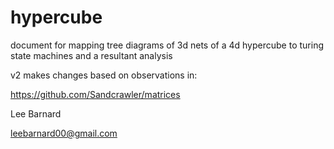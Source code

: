 # hypercube

document for mapping tree diagrams of 3d nets of a 4d hypercube to turing state machines and a resultant analysis

v2 makes changes based on observations in:

https://github.com/Sandcrawler/matrices

Lee Barnard

leebarnard00@gmail.com
